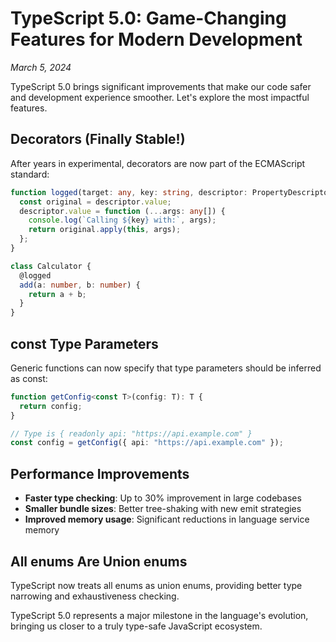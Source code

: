 # TypeScript 5.0: Game-Changing Features for Modern Development

_March 5, 2024_

TypeScript 5.0 brings significant improvements that make our code safer and
development experience smoother. Let's explore the most impactful features.

## Decorators (Finally Stable!)

After years in experimental, decorators are now part of the ECMAScript standard:

```typescript
function logged(target: any, key: string, descriptor: PropertyDescriptor) {
  const original = descriptor.value;
  descriptor.value = function (...args: any[]) {
    console.log(`Calling ${key} with:`, args);
    return original.apply(this, args);
  };
}

class Calculator {
  @logged
  add(a: number, b: number) {
    return a + b;
  }
}
```

## const Type Parameters

Generic functions can now specify that type parameters should be inferred as
const:

```typescript
function getConfig<const T>(config: T): T {
  return config;
}

// Type is { readonly api: "https://api.example.com" }
const config = getConfig({ api: "https://api.example.com" });
```

## Performance Improvements

- **Faster type checking**: Up to 30% improvement in large codebases
- **Smaller bundle sizes**: Better tree-shaking with new emit strategies
- **Improved memory usage**: Significant reductions in language service memory

## All enums Are Union enums

TypeScript now treats all enums as union enums, providing better type narrowing
and exhaustiveness checking.

TypeScript 5.0 represents a major milestone in the language's evolution,
bringing us closer to a truly type-safe JavaScript ecosystem.
